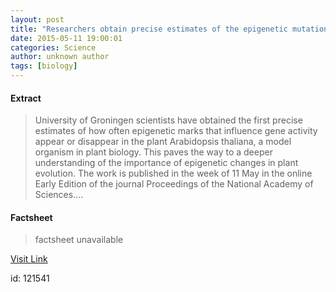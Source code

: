 ```yaml
---
layout: post
title: "Researchers obtain precise estimates of the epigenetic mutation rate"
date: 2015-05-11 19:00:01
categories: Science
author: unknown author
tags: [biology]
---
```



#### Extract
>University of Groningen scientists have obtained the first precise estimates of how often epigenetic marks that influence gene activity appear or disappear in the plant Arabidopsis thaliana, a model organism in plant biology. This paves the way to a deeper understanding of the importance of epigenetic changes in plant evolution. The work is published in the week of 11 May in the online Early Edition of the journal Proceedings of the National Academy of Sciences....

#### Factsheet
>factsheet unavailable

[Visit Link](http://phys.org/news350561594.html)

id:  121541


